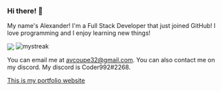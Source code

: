 ### Hi there! 👋
<p>My name's Alexander! I'm a Full Stack Developer that just joined GitHub! I love programming and I enjoy learning new things!<p>
 <img align="center" src="https://github-readme-stats.vercel.app/api/top-langs/?username=coder992&count_private=true&langs_count=7&theme=dark&layout=compact" />
<img src="https://github-readme-streak-stats.herokuapp.com/?user=coder992&theme=tokyonight" alt="mystreak"/>
<p>You can email me at <a href="mailto:avcoupe32@gmail.com">avcoupe32@gmail.com</a>. You can also contact me on my discord. My discord is Coder992#2268.<p>
<p><a href="https://coder992dev.coder992.repl.co/">This is my portfolio website</a></p>

